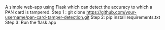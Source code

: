 A simple web-app using Flask which can detect the accuracy to which a PAN card is tampered.
Step 1 : git clone https://github.com/your-username/pan-card-tamper-detection.git
Step 2: pip install requirements.txt
Step 3: Run the flask app

